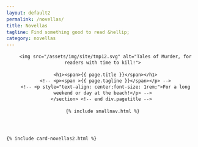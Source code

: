 ```yaml
---
layout: default2
permalink: /novellas/
title: Novellas
tagline: Find something good to read &hellip;
category: novellas
---
```


<div class="{{ page.title }}">

  <header class="pagehead">
     <section class="pagetitle">
      
      <img src="/assets/img/site/tmp12.svg" alt="Tales of Murder, for readers with time to kill!">

      <h1><span>{{ page.title }}</span></h1>
      <!-- <p><span >{{ page.tagline }}</span></p> -->
      <!-- <p style="text-align: center;font-size: 1rem;">For a long weekend or day at the beach!</p> -->
    </section> <!-- end div.pagetitle --> 
    
    {% include smallnav.html %}
    
  </header>

  <div class="cf"></div>

  <section class="card__container">

    {% include card-novellas2.html %}

  </section> <!-- end section .container .card__container -->


</div>


